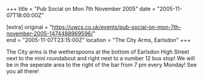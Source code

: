 +++
title = "Pub Social on Mon 7th November 2005"
date = "2005-11-07T18:00:00Z"

[extra]
original = "https://uwcs.co.uk/events/pub-social-on-mon-7th-november-2005-1474488969596/"    
end = "2005-11-07T23:15:00Z"
location = "The City Arms, Earlsdon"
+++

The City arms is the wetherspoons at the bottom of Earlsdon High Street next to the mini roundabout and right next to a number 12 bus stop\! We will be in the seperate area to the right of the bar from 7 pm every Monday\! See you all there\!

